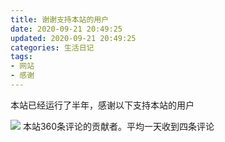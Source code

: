 ```yaml
---
title: 谢谢支持本站的用户
date: 2020-09-21 20:49:25
updated: 2020-09-21 20:49:25
categories: 生活日记
tags:
- 网站
- 感谢
---
```

本站已经运行了半年，感谢以下支持本站的用户
<!-- more -->
![  ][1]
本站360条评论的贡献者。平均一天收到四条评论


  [1]: https://cos.mbrjun.cn/IMGS/2020/09/21/gy.png